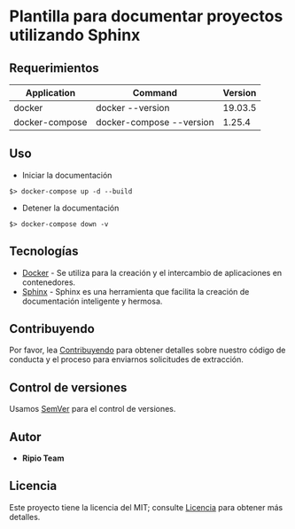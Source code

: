 # Plantilla para documentar proyectos utilizando Sphinx

## Requerimientos

| Application    | Command                                                | Version |
| -------------- | ------------------------------------------------------ | ------- |
| docker         | docker --version                                       | 19.03.5 |
| docker-compose | docker-compose --version                               | 1.25.4  |

## Uso

- ​Iniciar la documentación

```shell
​$> docker-compose up -d --build
```

- Detener la documentación

```shell
​$> docker-compose down -v
```

## Tecnologías

- [Docker](https://www.docker.com/) - Se utiliza para la creación y el intercambio de aplicaciones en contenedores.
- [Sphinx](https://www.sphinx-doc.org/en/master/) - Sphinx es una herramienta que facilita la creación de documentación inteligente y hermosa.

## Contribuyendo

Por favor, lea [Contribuyendo](docs/about/contributing.md) para obtener detalles sobre nuestro código de conducta y el proceso para enviarnos solicitudes de extracción.

## Control de versiones

Usamos [SemVer](http://semver.org/) para el control de versiones.

## Autor

- **Ripio Team**

## Licencia

Este proyecto tiene la licencia del MIT; consulte [Licencia](./license.md) para obtener más detalles.
